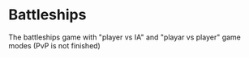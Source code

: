 # Battleships
The battleships game with "player vs IA" and "playar vs player" game modes (PvP is not finished)
